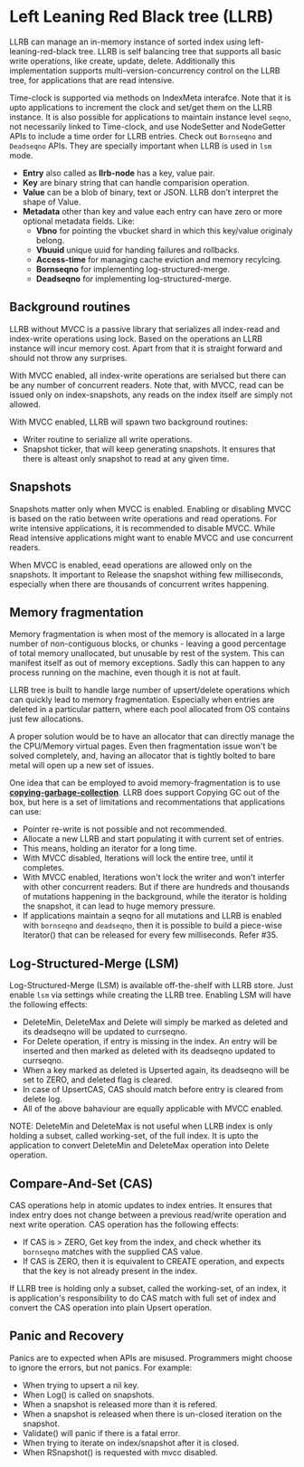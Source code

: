Left Leaning Red Black tree (LLRB)
==================================

LLRB can manage an in-memory instance of sorted index using
left-leaning-red-black tree. LLRB is self balancing tree that supports
all basic write operations, like create, update, delete. Additionally
this implementation supports multi-version-concurrency control on
the LLRB tree, for applications that are read intensive.

Time-clock is supported via methods on IndexMeta interafce. Note that
it is upto applications to increment the clock and set/get them on the
LLRB instance. It is also possible for applications to maintain instance
level `seqno`, not necessarily linked to Time-clock, and use NodeSetter
and NodeGetter APIs to include a time order for LLRB entries. Check
out `Bornseqno` and `Deadseqno` APIs. They are specially important when
LLRB is used in `lsm` mode.

* **Entry** also called as **llrb-node** has a key, value pair.
* **Key** are binary string that can handle comparision operation.
* **Value** can be a blob of binary, text or JSON. LLRB don't interpret
  the shape of Value.
* **Metadata** other than key and value each entry can have zero or
  more optional metadata fields. Like:
  * **Vbno** for pointing the vbucket shard in which this key/value
    originaly belong.
  * **Vbuuid** unique uuid for handing failures and rollbacks.
  * **Access-time** for managing cache eviction and memory recylcing.
  * **Bornseqno** for implementing log-structured-merge.
  * **Deadseqno** for implementing log-structured-merge.

Background routines
-------------------

LLRB without MVCC is a passive library that serializes all
index-read and index-write operations using lock. Based on the
operations an LLRB instance will incur memory cost. Apart from
that it is straight forward and should not throw any surprises.

With MVCC enabled, all index-write operations are serialsed but
there can be any number of concurrent readers. Note that, with
MVCC, read can be issued only on index-snapshots, any reads
on the index itself are simply not allowed.

With MVCC enabled, LLRB will spawn two background routines:
* Writer routine to serialize all write operations.
* Snapshot ticker, that will keep generating snapshots. It ensures
  that there is alteast only snapshot to read at any given time.

Snapshots
---------

Snapshots matter only when MVCC is enabled. Enabling or disabling
MVCC is based on the ratio between write operations and read operations.
For write intensive applications, it is recommended to disable MVCC.
While Read intensive applications might want to enable MVCC and use
concurrent readers.

When MVCC is enabled, eead operations are allowed only on the snapshots.
It important to Release the snapshot withing few milliseconds, especially
when there are thousands of concurrent writes happening.

Memory fragmentation
--------------------

Memory fragmentation is when most of the memory is allocated in a large
number of non-contiguous blocks, or chunks - leaving a good percentage
of total memory unallocated, but unusable by rest of the system. This
can manifest itself as out of memory exceptions. Sadly this can happen
to any process running on the machine, even though it is not at fault.

LLRB tree is built to handle large number of upsert/delete operations
which can quickly lead to memory fragmentation. Especially when entries
are deleted in a particular pattern, where each pool allocated from OS
contains just few allocations.

A proper solution would be to have an allocator that can directly
manage the the CPU/Memory virtual pages. Even then fragmentation issue
won't be solved completely, and, having an allocator that is tightly
bolted to bare metal will open up a new set of issues.

One idea that can be employed to avoid memory-fragmentation is to use
**[copying-garbage-collection](http://www.cs.cornell.edu/courses/cs312/2003fa/lectures/sec24.htm)**.
LLRB does support Copying GC out of the box, but here is a set of
limitations and recommentations that applications can use:

* Pointer re-write is not possible and not recommended.
* Allocate a new LLRB and start populating it with current set of
  entries.
* This means, holding an iterator for a long time.
* With MVCC disabled, Iterations will lock the entire tree, until it
  completes.
* With MVCC enabled, Iterations won't lock the writer and won't
  interfer with other concurrent readers. But if there are hundreds
  and thousands of mutations happening in the background, while the
  iterator is holding the snapshot, it can lead to huge memory
  pressure.
* If applications maintain a seqno for all mutations and LLRB is
  enabled with `bornseqno` and `deadseqno`, then it is possible
  to build a piece-wise Iterator() that can be released for every
  few milliseconds. Refer #35.

Log-Structured-Merge (LSM)
--------------------------

Log-Structured-Merge (LSM) is available off-the-shelf with LLRB store.
Just enable `lsm` via settings while creating the LLRB tree. Enabling
LSM will have the following effects:

* DeleteMin, DeleteMax and Delete will simply be marked as deleted
  and its deadseqno will be updated to currseqno.
* For Delete operation, if entry is missing in the index. An entry
  will be inserted and then marked as deleted with its deadseqno
  updated to currseqno.
* When a key marked as deleted is Upserted again, its deadseqno will
  be set to ZERO, and deleted flag is cleared.
* In case of UpsertCAS, CAS should match before entry is cleared from
  delete log.
* All of the above bahaviour are equally applicable with MVCC enabled.

NOTE: DeleteMin and DeleteMax is not useful when LLRB index is only
holding a subset, called working-set, of the full index. It is upto
the application to convert DeleteMin and DeleteMax operation into
Delete operation.

Compare-And-Set (CAS)
---------------------

CAS operations help in atomic updates to index entries. It ensures that
index entry does not change between a previous read/write operation and
next write operation. CAS operation has the following effects:

* If CAS is > ZERO, Get key from the index, and check whether its
  `bornseqno` matches with the supplied CAS value.
* If CAS is ZERO, then it is equivalent to CREATE operation, and expects
  that the key is not already present in the index.

If LLRB tree is holding only a subset, called the working-set, of an index,
it is application's responsibility to do CAS match with full set of
index and convert the CAS operation into plain Upsert operation.

Panic and Recovery
------------------

Panics are to expected when APIs are misused. Programmers might choose
to ignore the errors, but not panics. For example:

- When trying to upsert a nil key.
- When Log() is called on snapshots.
- When a snapshot is released more than it is refered.
- When a snapshot is released when there is un-closed iteration on the
  snapshot.
- Validate() will panic if there is a fatal error.
- When trying to iterate on index/snapshot after it is closed.
- When RSnapshot() is requested with mvcc disabled.
